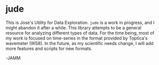 # jude

This is Jose's Utility for Data Exploration. `jude` is a work in progress, and I might abandon it after a while. This library attempts to be a general resource for analyzing different types of data. For the time being, most of my work is focused on time-series in the format provided by Toptica's wavemeter (WS8). In the future, as my scientific needs change, I will add more features and scripts for new formats.

-JAMM
